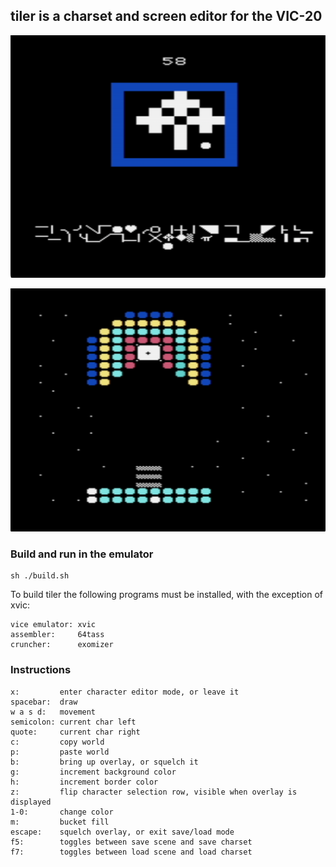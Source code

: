 ## <b>tiler</b> is a charset and screen editor for the VIC-20

![](img/tiler1.png)

![](img/tiler2.png)

### Build and run in the emulator

```
sh ./build.sh
```

To build tiler the following programs must be installed, with the exception of xvic:

```
vice emulator: xvic
assembler:     64tass
cruncher:      exomizer
```

### Instructions

```
x:         enter character editor mode, or leave it
spacebar:  draw
w a s d:   movement
semicolon: current char left
quote:     current char right
c:         copy world
p:         paste world
b:         bring up overlay, or squelch it
g:         increment background color
h:         increment border color
z:         flip character selection row, visible when overlay is displayed
1-0:       change color
m:         bucket fill
escape:    squelch overlay, or exit save/load mode
f5:        toggles between save scene and save charset
f7:        toggles between load scene and load charset
```

